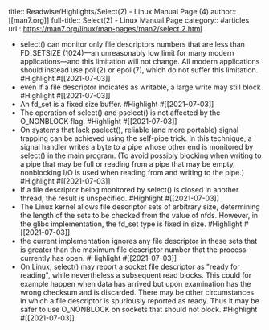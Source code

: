 title:: Readwise/Highlights/Select(2) - Linux Manual Page (4)
author:: [[man7.org]]
full-title:: Select(2) - Linux Manual Page
category:: #articles
url:: https://man7.org/linux/man-pages/man2/select.2.html

- select() can monitor only file descriptors numbers that
       are less than FD_SETSIZE (1024)—an unreasonably low limit for
       many modern applications—and this limitation will not change.
       All modern applications should instead use poll(2) or epoll(7),
       which do not suffer this limitation. #Highlight #[[2021-07-03]]
- even if a file descriptor indicates as writable, a large
              write may still block #Highlight #[[2021-07-03]]
- An fd_set is a fixed size buffer. #Highlight #[[2021-07-03]]
- The operation of select() and pselect() is not affected by the
       O_NONBLOCK flag. #Highlight #[[2021-07-03]]
- On systems that lack pselect(), reliable (and more portable)
       signal trapping can be achieved using the self-pipe trick.  In
       this technique, a signal handler writes a byte to a pipe whose
       other end is monitored by select() in the main program.  (To
       avoid possibly blocking when writing to a pipe that may be full
       or reading from a pipe that may be empty, nonblocking I/O is used
       when reading from and writing to the pipe.) #Highlight #[[2021-07-03]]
- If a file descriptor being monitored by select() is closed in
       another thread, the result is unspecified. #Highlight #[[2021-07-03]]
- The Linux kernel allows file descriptor sets of arbitrary size,
       determining the length of the sets to be checked from the value
       of nfds.  However, in the glibc implementation, the fd_set type
       is fixed in size. #Highlight #[[2021-07-03]]
- the current implementation ignores any file
       descriptor in these sets that is greater than the maximum file
       descriptor number that the process currently has open. #Highlight #[[2021-07-03]]
- On Linux, select() may report a socket file descriptor as "ready
       for reading", while nevertheless a subsequent read blocks.  This
       could for example happen when data has arrived but upon
       examination has the wrong checksum and is discarded.  There may
       be other circumstances in which a file descriptor is spuriously
       reported as ready.  Thus it may be safer to use O_NONBLOCK on
       sockets that should not block. #Highlight #[[2021-07-03]]